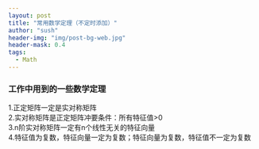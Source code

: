 ```yaml
---
layout: post
title: "常用数学定理（不定时添加）"
author: "sush"
header-img: "img/post-bg-web.jpg"
header-mask: 0.4
tags:
  - Math
---
```

### **工作中用到的一些数学定理**
1.正定矩阵一定是实对称矩阵  
2.实对称矩阵是正定矩阵冲要条件：所有特征值>0  
3.n阶实对称矩阵一定有n个线性无关的特征向量  
4.特征值为复数，特征向量一定为复数；特征向量为复数，特征值不一定为复数  






